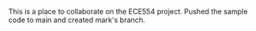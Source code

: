 This is a place to collaborate on the ECE554 project.
Pushed the sample code to main and created mark's branch.
